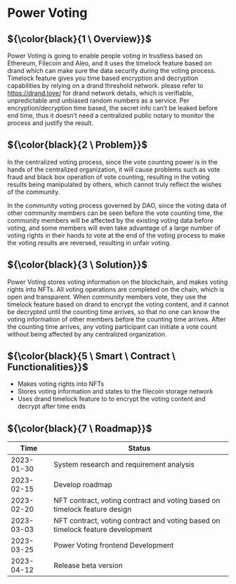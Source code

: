 # Power Voting

## ${\color{black}{1 \ Overview}}$

Power Voting is going to enable people voting in trustless based on Ethereum, Filecoin and Aleo, and it uses the timelock feature based on drand which can make sure the data security during the voting process. Timelock feature gives you time based encryption and decryption capabilities by relying on a drand threshold network. please refer to https://drand.love/ for drand network details, which is verifiable, unpredictable and unbiased random numbers as a service. Per encryption/decryption time based, the secret info can’t be leaked before end time, thus it doesn’t need a centralized public notary to monitor the process and justify the result.

## ${\color{black}{2 \ Problem}}$

In the centralized voting process, since the vote counting power is in the hands of the centralized organization, it will cause problems such as vote fraud and black box operation of vote counting, resulting in the voting results being manipulated by others, which cannot truly reflect the wishes of the community. 

In the community voting process governed by DAO, since the voting data of other community members can be seen before the vote counting time, the community members will be affected by the existing voting data before voting, and some members will even take advantage of a large number of voting rights in their hands to vote at the end of the voting process to make the voting results are reversed, resulting in unfair voting.

## ${\color{black}{3 \ Solution}}$
Power Voting stores voting information on the blockchain, and makes voting rights into NFTs. All voting operations are completed on the chain, which is open and transparent. When community members vote, they use the timelock feature based on drand to encrypt the voting content, and it cannot be decrypted until the counting time arrives, so that no one can know the voting information of other members before the counting time arrives. After the counting time arrives, any voting participant can initiate a vote count without being affected by any centralized organization.

## ${\color{black}{5 \ Smart \ Contract \ Functionalities}}$
* Makes voting rights into NFTs
* Stores voting information and states to the filecoin storage network
* Uses drand timelock feature to to encrypt the voting content and decrypt after time ends

## ${\color{black}{7 \ Roadmap}}$
| Time  | Status |
| ------------- | ------------- |
| 2023-01-30  | System research and requirement analysis |
| 2023-02-15  | Develop roadmap |
| 2023-02-20  |  NFT contract, voting contract and voting based on timelock feature design |
| 2023-03-03  |  NFT contract, voting contract and voting based on timelock feature development |
| 2023-03-25  |  Power Voting frontend Development |
| 2023-04-12   |  Release beta version |